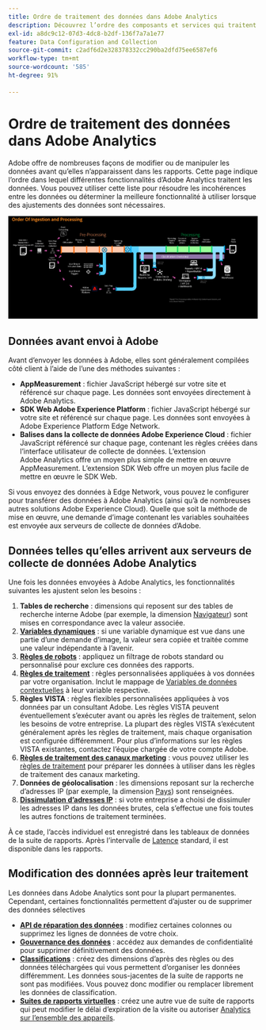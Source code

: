 ```yaml
---
title: Ordre de traitement des données dans Adobe Analytics
description: Découvrez l’ordre des composants et services qui traitent les données dans Adobe Analytics.
exl-id: a8dc9c12-07d3-4dc8-b2df-136f7a7a1e77
feature: Data Configuration and Collection
source-git-commit: c2adf6d2e328378332cc290ba2dfd75ee6587ef6
workflow-type: tm+mt
source-wordcount: '585'
ht-degree: 91%

---
```


# Ordre de traitement des données dans Adobe Analytics

Adobe offre de nombreuses façons de modifier ou de manipuler les données avant qu’elles n’apparaissent dans les rapports. Cette page indique l’ordre dans lequel différentes fonctionnalités d’Adobe Analytics traitent les données. Vous pouvez utiliser cette liste pour résoudre les incohérences entre les données ou déterminer la meilleure fonctionnalité à utiliser lorsque des ajustements des données sont nécessaires.

![Ordre de traitement](assets/processing-order.png)

## Données avant envoi à Adobe

Avant d’envoyer les données à Adobe, elles sont généralement compilées côté client à l’aide de l’une des méthodes suivantes :

* **AppMeasurement** : fichier JavaScript hébergé sur votre site et référencé sur chaque page. Les données sont envoyées directement à Adobe Analytics.
* **SDK Web Adobe Experience Platform** : fichier JavaScript hébergé sur votre site et référencé sur chaque page. Les données sont envoyées à Adobe Experience Platform Edge Network.
* **Balises dans la collecte de données Adobe Experience Cloud** : fichier JavaScript référencé sur chaque page, contenant les règles créées dans l’interface utilisateur de collecte de données. L’extension Adobe Analytics offre un moyen plus simple de mettre en œuvre AppMeasurement. L’extension SDK Web offre un moyen plus facile de mettre en œuvre le SDK Web.

Si vous envoyez des données à Edge Network, vous pouvez le configurer pour transférer des données à Adobe Analytics (ainsi qu’à de nombreuses autres solutions Adobe Experience Cloud). Quelle que soit la méthode de mise en œuvre, une demande d’image contenant les variables souhaitées est envoyée aux serveurs de collecte de données d’Adobe.

## Données telles qu’elles arrivent aux serveurs de collecte de données Adobe Analytics

Une fois les données envoyées à Adobe Analytics, les fonctionnalités suivantes les ajustent selon les besoins :

1. **Tables de recherche** : dimensions qui reposent sur des tables de recherche interne Adobe (par exemple, la dimension [Navigateur](/help/components/dimensions/browser.md)) sont mises en correspondance avec la valeur associée.
2. [**Variables dynamiques**](/help/implement/vars/page-vars/dynamic-variables.md) : si une variable dynamique est vue dans une partie d’une demande d’image, la valeur sera copiée et traitée comme une valeur indépendante à l’avenir.
3. [**Règles de robots**](/help/admin/admin/c-manage-report-suites/c-edit-report-suites/general/bot-removal/bot-rules.md) : appliquez un filtrage de robots standard ou personnalisé pour exclure ces données des rapports.
4. [**Règles de traitement**](/help/admin/admin/c-manage-report-suites/c-edit-report-suites/general/processing-rules/pr-overview.md) : règles personnalisées appliquées à vos données par votre organisation. Inclut le mappage de [Variables de données contextuelles](/help/implement/vars/page-vars/contextdata.md) à leur variable respective.
5. **Règles VISTA** : règles flexibles personnalisées appliquées à vos données par un consultant Adobe. Les règles VISTA peuvent éventuellement s’exécuter avant ou après les règles de traitement, selon les besoins de votre entreprise. La plupart des règles VISTA s’exécutent généralement après les règles de traitement, mais chaque organisation est configurée différemment. Pour plus d’informations sur les règles VISTA existantes, contactez l’équipe chargée de votre compte Adobe.
6. [**Règles de traitement des canaux marketing**](/help/admin/admin/c-manage-report-suites/c-edit-report-suites/marketing-channels/c-rules.md) : vous pouvez utiliser les [règles de traitement](/help/admin/admin/c-manage-report-suites/c-edit-report-suites/general/processing-rules/pr-overview.md) pour préparer les données à utiliser dans les règles de traitement des canaux marketing.
7. **Données de géolocalisation** : les dimensions reposant sur la recherche d’adresses IP (par exemple, la dimension [Pays](/help/components/dimensions/countries.md)) sont renseignées.
8. [**Dissimulation d’adresses IP**](/help/admin/admin/c-manage-report-suites/c-edit-report-suites/general/general-acct-settings-admin.md) : si votre entreprise a choisi de dissimuler les adresses IP dans les données brutes, cela s’effectue une fois toutes les autres fonctions de traitement terminées.

À ce stade, l’accès individuel est enregistré dans les tableaux de données de la suite de rapports. Après l’intervalle de [Latence](latency.md) standard, il est disponible dans les rapports.

## Modification des données après leur traitement

Les données dans Adobe Analytics sont pour la plupart permanentes. Cependant, certaines fonctionnalités permettent d’ajuster ou de supprimer des données sélectives 

* [**API de réparation des données**](https://developer.adobe.com/analytics-apis/docs/2.0/guides/endpoints/data-repair/) : modifiez certaines colonnes ou supprimez les lignes de données de votre choix.
* [**Gouvernance des données**](/help/admin/admin/c-data-governance/an-gdpr-workflow.md) : accédez aux demandes de confidentialité pour supprimer définitivement des données.
* [**Classifications**](/help/components/classifications/classifications-overview.md) : créez des dimensions d’après des règles ou des données téléchargées qui vous permettent d’organiser les données différemment. Les données sous-jacentes de la suite de rapports ne sont pas modifiées. Vous pouvez donc modifier ou remplacer librement les données de classification.
* [**Suites de rapports virtuelles**](/help/components/vrs/vrs-about.md) : créez une autre vue de suite de rapports qui peut modifier le délai d’expiration de la visite ou autoriser [Analytics sur l’ensemble des appareils](/help/components/cda/overview.md).
